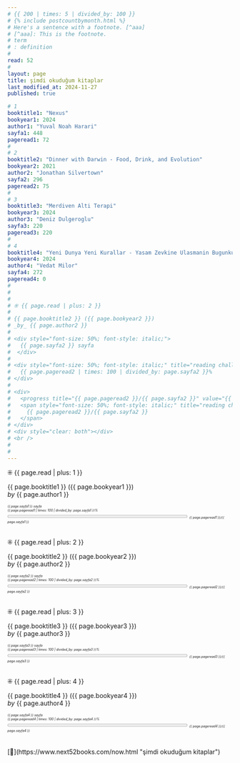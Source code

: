 ```yaml
---
# {{ 200 | times: 5 | divided_by: 100 }}
# {% include postcountbymonth.html %}
# Here's a sentence with a footnote. [^aaa]
# [^aaa]: This is the footnote.
# term
# : definition
#
read: 52
#
layout: page
title: şimdi okuduğum kitaplar
last_modified_at: 2024-11-27
published: true

# 1
booktitle1: "Nexus"
bookyear1: 2024
author1: "Yuval Noah Harari"
sayfa1: 448
pageread1: 72
#
# 2
booktitle2: "Dinner with Darwin - Food, Drink, and Evolution"
bookyear2: 2021
author2: "Jonathan Silvertown"
sayfa2: 296
pageread2: 75
#
# 3
booktitle3: "Merdiven Alti Terapi"
bookyear3: 2024
author3: "Deniz Dulgeroglu"
sayfa3: 220
pageread3: 220
#
# 4
booktitle4: "Yeni Dunya Yeni Kurallar - Yasam Zevkine Ulasmanin Bugunku Yollari"
bookyear4: 2024
author4: "Vedat Milor"
sayfa4: 272
pageread4: 0
#
#
#
# ⁜ {{ page.read | plus: 2 }}
#
# {{ page.booktitle2 }} ({{ page.bookyear2 }})
# _by_ {{ page.author2 }}
#
# <div style="font-size: 50%; font-style: italic;">
#   {{ page.sayfa2 }} sayfa
#  </div>
#
# <div style="font-size: 50%; font-style: italic;" title="reading challenge 2024">
#   {{ page.pageread2 | times: 100 | divided_by: page.sayfa2 }}%
# </div>
#
# <div>
#   <progress title="{{ page.pageread2 }}/{{ page.sayfa2 }}" value="{{ page.pageread2 }}" max="{{ page.sayfa2 }}" style="width: 80%;"></progress>
#   <span style="font-size: 50%; font-style: italic;" title="reading challenge 2024">
#     {{ page.pageread2 }}/{{ page.sayfa2 }}
#   </span>
# </div>
# <div style="clear: both"></div>
# <br />
#
#
---
```


⁜ {{ page.read | plus: 1 }}

{{ page.booktitle1 }} ({{ page.bookyear1 }})  
_by_ {{ page.author1 }}

  <div style="font-size: 50%; font-style: italic;">
   {{ page.sayfa1 }} sayfa
 </div>

 <div style="font-size: 50%; font-style: italic;" title="reading challenge 2024"> 
   {{ page.pageread1 | times: 100 | divided_by: page.sayfa1 }}%
 </div>

 <div>
   <progress title="{{ page.pageread1 }}/{{ page.sayfa1 }}" value="{{ page.pageread1 }}" max="{{ page.sayfa1 }}" style="width: 80%;"></progress>
   <span style="font-size: 50%; font-style: italic;" title="reading challenge 2024"> 
     {{ page.pageread1 }}/{{ page.sayfa1 }}
   </span>
 </div>

<br />
<div style="clear: both"></div>

⁜ {{ page.read | plus: 2 }}

{{ page.booktitle2 }} ({{ page.bookyear2 }})  
_by_ {{ page.author2 }}

  <div style="font-size: 50%; font-style: italic;">
  {{ page.sayfa2 }} sayfa
  </div>

  <div style="font-size: 50%; font-style: italic;" title="reading challenge 2024">
  {{ page.pageread2 | times: 100 | divided_by: page.sayfa2 }}%
  </div>

  <div>
    <progress title="{{ page.pageread2 }}/{{ page.sayfa2 }}" value="{{ page.pageread2 }}" max="{{ page.sayfa2 }}" style="width: 80%;"></progress>
      <span style="font-size: 50%; font-style: italic;" title="reading challenge 2024">
      {{ page.pageread2 }}/{{ page.sayfa2 }}
      </span>
  </div>

  <br />
  <div style="clear: both"></div>

⁜ {{ page.read | plus: 3 }}

{{ page.booktitle3 }} ({{ page.bookyear3 }})  
_by_ {{ page.author3 }}

  <div style="font-size: 50%; font-style: italic;">
  {{ page.sayfa3 }} sayfa
  </div>

  <div style="font-size: 50%; font-style: italic;" title="reading challenge 2024">
  {{ page.pageread3 | times: 100 | divided_by: page.sayfa3 }}%
  </div>

  <div>
    <progress title="{{ page.pageread3 }}/{{ page.sayfa3 }}" value="{{ page.pageread3 }}" max="{{ page.sayfa3 }}" style="width: 80%;"></progress>
      <span style="font-size: 50%; font-style: italic;" title="reading challenge 2024">
      {{ page.pageread3 }}/{{ page.sayfa3 }}
      </span>
  </div>

  <br />
  <div style="clear: both"></div>

⁜ {{ page.read | plus: 4 }}

{{ page.booktitle4 }} ({{ page.bookyear4 }})  
_by_ {{ page.author4 }}

  <div style="font-size: 50%; font-style: italic;">
  {{ page.sayfa4 }} sayfa
  </div>

  <div style="font-size: 50%; font-style: italic;" title="reading challenge 2024">
  {{ page.pageread4 | times: 100 | divided_by: page.sayfa4 }}%
  </div>

  <div>
    <progress title="{{ page.pageread4 }}/{{ page.sayfa4 }}" value="{{ page.pageread4 }}" max="{{ page.sayfa4 }}" style="width: 80%;"></progress>
      <span style="font-size: 50%; font-style: italic;" title="reading challenge 2024">
      {{ page.pageread4 }}/{{ page.sayfa4 }}
      </span>
  </div>

  <br />
  <div style="clear: both"></div>
  <br />
[🍃](https://www.next52books.com/now.html "şimdi okuduğum kitaplar")
